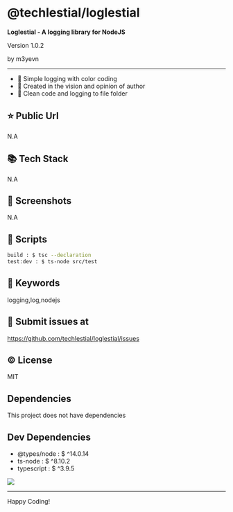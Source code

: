 # @techlestial/loglestial

**Loglestial - A logging library for NodeJS**

<p>Version 1.0.2</p>
<p>by m3yevn</p>

<hr/>

 - 🌈 Simple logging with color coding
 - 👀 Created in the vision and opinion of author
 - 📁 Clean code and logging to file folder




## ⭐ Public Url

N.A

## 📚 Tech Stack

N.A

## 📸 Screenshots

N.A

## 📜 Scripts

```sh
build : $ tsc --declaration
test:dev : $ ts-node src/test

```

## 🔑 Keywords

logging,log,nodejs

## 👾 Submit issues at

https://github.com/techlestial/loglestial/issues

## ©️ License

MIT

## Dependencies

This project does not have dependencies

## Dev Dependencies

 - @types/node : $ ^14.0.14
 - ts-node : $ ^8.10.2
 - typescript : $ ^3.9.5


<img src="https://cdn.dribbble.com/users/2401141/screenshots/5487982/developers-gif-showcase.gif"/>

<hr/>
Happy Coding!
